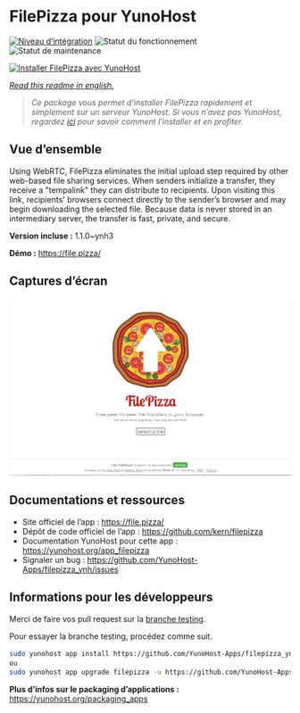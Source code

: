 <!--
N.B.: This README was automatically generated by https://github.com/YunoHost/apps/tree/master/tools/README-generator
It shall NOT be edited by hand.
-->

# FilePizza pour YunoHost

[![Niveau d’intégration](https://dash.yunohost.org/integration/filepizza.svg)](https://dash.yunohost.org/appci/app/filepizza) ![Statut du fonctionnement](https://ci-apps.yunohost.org/ci/badges/filepizza.status.svg) ![Statut de maintenance](https://ci-apps.yunohost.org/ci/badges/filepizza.maintain.svg)

[![Installer FilePizza avec YunoHost](https://install-app.yunohost.org/install-with-yunohost.svg)](https://install-app.yunohost.org/?app=filepizza)

*[Read this readme in english.](./README.md)*

> *Ce package vous permet d’installer FilePizza rapidement et simplement sur un serveur YunoHost.
Si vous n’avez pas YunoHost, regardez [ici](https://yunohost.org/#/install) pour savoir comment l’installer et en profiter.*

## Vue d’ensemble

Using WebRTC, FilePizza eliminates the initial upload step required by other web-based file sharing services. When senders initialize a transfer, they receive a "tempalink" they can distribute to recipients. Upon visiting this link, recipients' browsers connect directly to the sender’s browser and may begin downloading the selected file. Because data is never stored in an intermediary server, the transfer is fast, private, and secure.

**Version incluse :** 1.1.0~ynh3

**Démo :** https://file.pizza/

## Captures d’écran

![Capture d’écran de FilePizza](./doc/screenshots/screenshot.png)

## Documentations et ressources

* Site officiel de l’app : <https://file.pizza/>
* Dépôt de code officiel de l’app : <https://github.com/kern/filepizza>
* Documentation YunoHost pour cette app : <https://yunohost.org/app_filepizza>
* Signaler un bug : <https://github.com/YunoHost-Apps/filepizza_ynh/issues>

## Informations pour les développeurs

Merci de faire vos pull request sur la [branche testing](https://github.com/YunoHost-Apps/filepizza_ynh/tree/testing).

Pour essayer la branche testing, procédez comme suit.

``` bash
sudo yunohost app install https://github.com/YunoHost-Apps/filepizza_ynh/tree/testing --debug
ou
sudo yunohost app upgrade filepizza -u https://github.com/YunoHost-Apps/filepizza_ynh/tree/testing --debug
```

**Plus d’infos sur le packaging d’applications :** <https://yunohost.org/packaging_apps>
